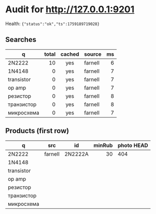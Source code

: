 # Audit for http://127.0.0.1:9201

Health: `{"status":"ok","ts":1759189719028}`

## Searches

| q | total | cached | source | ms |
|---|---:|:---:|:---|---:|
| 2N2222 | 10 | yes | farnell | 6 |
| 1N4148 | 0 | yes | farnell | 7 |
| transistor | 0 | yes | farnell | 7 |
| op amp | 0 | yes | farnell | 7 |
| резистор | 0 | yes | farnell | 8 |
| транзистор | 0 | yes | farnell | 8 |
| микросхема | 0 | yes | farnell | 7 |

## Products (first row)

| q | src | id | minRub | photo HEAD |
|---|---|---|---:|---|
| 2N2222 | farnell | 2N2222A | 30 | 404 |
| 1N4148 |  |  |  |  |
| transistor |  |  |  |  |
| op amp |  |  |  |  |
| резистор |  |  |  |  |
| транзистор |  |  |  |  |
| микросхема |  |  |  |  |
